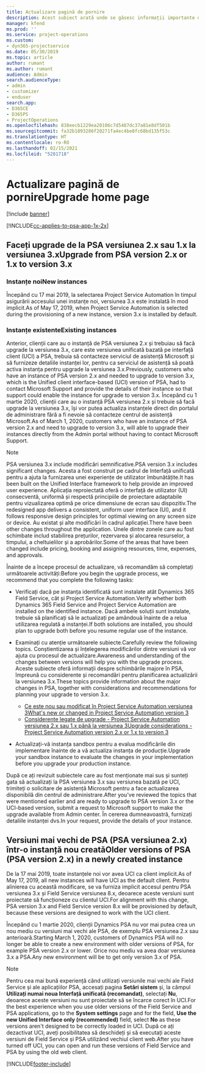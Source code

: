 ```yaml
---
title: Actualizare pagină de pornire
description: Acest subiect arată unde se găsesc informații importante despre caracteristicile noi și modificate din Dynamics 365 Project Service Automation, precum și procesul de upgrade la cea mai nouă versiune.
manager: kfend
ms.prod: ''
ms.service: project-operations
ms.custom:
- dyn365-projectservice
ms.date: 05/30/2019
ms.topic: article
author: rumant
ms.author: rumant
audience: Admin
search.audienceType:
- admin
- customizer
- enduser
search.app:
- D365CE
- D365PS
- ProjectOperations
ms.openlocfilehash: 838eecb1229ea20106c7d5487dc37a81e8df501b
ms.sourcegitcommit: fa32b1893286f20271fa4ec4be8fc68bd135f53c
ms.translationtype: HT
ms.contentlocale: ro-RO
ms.lasthandoff: 02/15/2021
ms.locfileid: "5281718"
---
```

# <a name="upgrade-home-page"></a><span data-ttu-id="4c461-103">Actualizare pagină de pornire</span><span class="sxs-lookup"><span data-stu-id="4c461-103">Upgrade home page</span></span>

[!include [banner](../includes/psa-now-project-operations.md)]

[!INCLUDE[cc-applies-to-psa-app-1x-2x](../includes/cc-applies-to-psa-app-1x-2x.md)]

## <a name="upgrade-from-psa-version-2x-or-1x-to-version-3x"></a><span data-ttu-id="4c461-104">Faceți upgrade de la PSA versiunea 2.x sau 1.x la versiunea 3.x</span><span class="sxs-lookup"><span data-stu-id="4c461-104">Upgrade from PSA version 2.x or 1.x to version 3.x</span></span>

### <a name="new-instances"></a><span data-ttu-id="4c461-105">Instanțe noi</span><span class="sxs-lookup"><span data-stu-id="4c461-105">New instances</span></span>

<span data-ttu-id="4c461-106">Începând cu 17 mai 2019, la selectarea Project Service Automation în timpul asigurării accesului unei instanțe noi, versiunea 3.x este instalată în mod implicit.</span><span class="sxs-lookup"><span data-stu-id="4c461-106">As of May 17, 2019, when Project Service Automation is selected during the provisioning of a new instance, version 3.x is installed by default.</span></span>

### <a name="existing-instances"></a><span data-ttu-id="4c461-107">Instanțe existente</span><span class="sxs-lookup"><span data-stu-id="4c461-107">Existing instances</span></span>

<span data-ttu-id="4c461-108">Anterior, clienții care au o instanță de PSA versiunea 2.x și trebuiau să facă upgrade la versiunea 3.x, care este versiunea unificată bazată pe interfață client (UCI) a PSA, trebuia să contacteze serviciul de asistență Microsoft și să furnizeze detaliile instanței lor, pentru ca serviciul de asistență să poată activa instanța pentru upgrade la versiunea 3.x.</span><span class="sxs-lookup"><span data-stu-id="4c461-108">Previously, customers who have an instance of PSA version 2.x and needed to upgrade to version 3.x, which is the Unified client interface-based (UCI) version of PSA, had to contact Microsoft Support and provide the details of their instance so that support could enable the instance for upgrade to version 3.x.</span></span> <span data-ttu-id="4c461-109">Începând cu 1 martie 2020, clienții care au o instanță PSA versiunea 2.x și trebuie să facă upgrade la versiunea 3.x, își vor putea actualiza instanțele direct din portalul de administrare fără a fi nevoie să contacteze centrul de asistență Microsoft.</span><span class="sxs-lookup"><span data-stu-id="4c461-109">As of March 1, 2020, customers who have an instance of PSA version 2.x and need to upgrade to version 3.x, will able to upgrade their instances directly from the Admin portal without having to contact Microsoft Support.</span></span>  

> [!NOTE]
> <span data-ttu-id="4c461-110">PSA versiunea 3.x include modificări semnificative.</span><span class="sxs-lookup"><span data-stu-id="4c461-110">PSA version 3.x includes significant changes.</span></span> <span data-ttu-id="4c461-111">Acesta a fost construit pe cadrul de Interfață unificată pentru a ajuta la furnizarea unei experiențe de utilizator îmbunătățite.</span><span class="sxs-lookup"><span data-stu-id="4c461-111">It has been built on the Unified Interface framework to help provide an improved user experience.</span></span> <span data-ttu-id="4c461-112">Aplicația reproiectată oferă o interfață de utilizator (UI) consecventă, uniformă și respectă principiile de proiectare adaptabile pentru vizualizarea optimă pe orice dimensiune de ecran sau dispozitiv.</span><span class="sxs-lookup"><span data-stu-id="4c461-112">The redesigned app delivers a consistent, uniform user interface (UI), and it follows responsive design principles for optimal viewing on any screen size or device.</span></span> <span data-ttu-id="4c461-113">Au existat și alte modificări în cadrul aplicației.</span><span class="sxs-lookup"><span data-stu-id="4c461-113">There have been other changes throughout the application.</span></span> <span data-ttu-id="4c461-114">Unele dintre zonele care au fost schimbate includ stabilirea prețurilor, rezervarea și alocarea resurselor, a timpului, a cheltuielilor și a aprobărilor.</span><span class="sxs-lookup"><span data-stu-id="4c461-114">Some of the areas that have been changed include pricing, booking and assigning resources, time, expenses, and approvals.</span></span>

<span data-ttu-id="4c461-115">Înainte de a începe procesul de actualizare, vă recomandăm să completați următoarele activități:</span><span class="sxs-lookup"><span data-stu-id="4c461-115">Before you begin the upgrade process, we recommend that you complete the following tasks:</span></span>

- <span data-ttu-id="4c461-116">Verificați dacă pe instanța identificată sunt instalate atât Dynamics 365 Field Service, cât și Project Service Automation.</span><span class="sxs-lookup"><span data-stu-id="4c461-116">Verify whether both Dynamics 365 Field Service and Project Service Automation are installed on the identified instance.</span></span> <span data-ttu-id="4c461-117">Dacă ambele soluții sunt instalate, trebuie să planificați să le actualizați pe amândouă înainte de a relua utilizarea regulată a instanței.</span><span class="sxs-lookup"><span data-stu-id="4c461-117">If both solutions are installed, you should plan to upgrade both before you resume regular use of the instance.</span></span>
- <span data-ttu-id="4c461-118">Examinați cu atenție următoarele subiecte.</span><span class="sxs-lookup"><span data-stu-id="4c461-118">Carefully review the following topics.</span></span> <span data-ttu-id="4c461-119">Conștientizarea și înțelegerea modificărilor dintre versiuni vă vor ajuta cu procesul de actualizare.</span><span class="sxs-lookup"><span data-stu-id="4c461-119">Awareness and understanding of the changes between versions will help you with the upgrade process.</span></span> <span data-ttu-id="4c461-120">Aceste subiecte oferă informații despre schimbările majore în PSA, împreună cu considerente și recomandări pentru planificarea actualizării la versiunea 3.x.</span><span class="sxs-lookup"><span data-stu-id="4c461-120">These topics provide information about the major changes in PSA, together with considerations and recommendations for planning your upgrade to version 3.x.</span></span>

    - [<span data-ttu-id="4c461-121">Ce este nou sau modificat în Project Service Automation versiunea 3</span><span class="sxs-lookup"><span data-stu-id="4c461-121">What's new or changed in Project Service Automation version 3</span></span>](whats-new-changed-v3.md)
    - [<span data-ttu-id="4c461-122">Considerente legate de upgrade - Project Service Automation versiunea 2.x sau 1.x până la versiunea 3</span><span class="sxs-lookup"><span data-stu-id="4c461-122">Upgrade considerations - Project Service Automation version 2.x or 1.x to version 3</span></span>](upgrade-v3.md)

- <span data-ttu-id="4c461-123">Actualizați-vă instanța sandbox pentru a evalua modificările din implementare înainte de a vă actualiza instanța de producție.</span><span class="sxs-lookup"><span data-stu-id="4c461-123">Upgrade your sandbox instance to evaluate the changes in your implementation before you upgrade your production instance.</span></span>

<span data-ttu-id="4c461-124">După ce ați revizuit subiectele care au fost menționate mai sus și sunteți gata să actualizați la PSA versiunea 3.x sau versiunea bazată pe UCI, trimiteți o solicitare de asistență Microsoft pentru a face actualizarea disponibilă din centrul de administrare.</span><span class="sxs-lookup"><span data-stu-id="4c461-124">After you've reviewed the topics that were mentioned earlier and are ready to upgrade to PSA version 3.x or the UCI-based version, submit a request to Microsoft support to make the upgrade available from Admin center.</span></span> <span data-ttu-id="4c461-125">În cererea dumneavoastră, furnizați detaliile instanței dvs.</span><span class="sxs-lookup"><span data-stu-id="4c461-125">In your request, provide the details of your instance.</span></span>

## <a name="older-versions-of-psa-psa-version-2x-in-a-newly-created-instance"></a><span data-ttu-id="4c461-126">Versiuni mai vechi de PSA (PSA versiunea 2.x) într-o instanță nou creată</span><span class="sxs-lookup"><span data-stu-id="4c461-126">Older versions of PSA (PSA version 2.x) in a newly created instance</span></span>

<span data-ttu-id="4c461-127">De la 17 mai 2019, toate instanțele noi vor avea UCI ca client implicit.</span><span class="sxs-lookup"><span data-stu-id="4c461-127">As of May 17, 2019, all new instances will have UCI as the default client.</span></span> <span data-ttu-id="4c461-128">Pentru alinierea cu această modificare, se va furniza implicit accesul pentru PSA versiunea 3.x și Field Service versiunea 8.x, deoarece aceste versiuni sunt proiectate să funcționeze cu clientul UCI.</span><span class="sxs-lookup"><span data-stu-id="4c461-128">For alignment with this change, PSA version 3.x and Field Service version 8.x will be provisioned by default, because these versions are designed to work with the UCI client.</span></span>

<span data-ttu-id="4c461-129">Începând cu 1 martie 2020, clienții Dynamics PSA nu vor mai putea crea un nou mediu cu versiuni mai vechi ale PSA, de exemplu PSA versiunea 2.x sau anterioară.</span><span class="sxs-lookup"><span data-stu-id="4c461-129">Starting March 1, 2020, customers of Dynamics PSA will no longer be able to create a new environment with older versions of PSA, for example PSA version 2.x or lower.</span></span> <span data-ttu-id="4c461-130">Orice nou mediu va avea doar versiunea 3.x a PSA.</span><span class="sxs-lookup"><span data-stu-id="4c461-130">Any new environment will be to get only version 3.x of PSA.</span></span>

> [!NOTE]
> <span data-ttu-id="4c461-131">Pentru cea mai bună experiență când utilizați versiunile mai vechi ale Field Service și ale aplicațiilor PSA, accesați pagina **Setări sistem** și, la câmpul **Utilizați numai noua Interfață unificată (recomandat)**, selectați **Nu**, deoarece aceste versiuni nu sunt proiectate să se încarce corect în UCI.</span><span class="sxs-lookup"><span data-stu-id="4c461-131">For the best experience when you use older versions of the Field Service and PSA applications, go to the **System settings** page and for the field, **Use the new Unified Interface only (recommended)** field, select **No** as these versions aren't designed to be correctly loaded in UCI.</span></span> <span data-ttu-id="4c461-132">După ce ați dezactivat UCI, aveți posibilitatea să deschideți și să executați aceste versiuni de Field Service și PSA utilizând vechiul client web.</span><span class="sxs-lookup"><span data-stu-id="4c461-132">After you have turned off UCI, you can open and run these versions of Field Service and PSA by using the old web client.</span></span> 


[!INCLUDE[footer-include](../includes/footer-banner.md)]